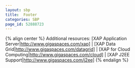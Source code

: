 ```yaml
---
layout: sbp
title:  Footer
categories: SBP
page_id: 52888723
---
```


{% align center %}
Additional resources: [XAP Application Server|http://www.gigaspaces.com/xap] | [XAP Data Grid|http://www.gigaspaces.com/datagrid] | [XAP for Cloud Computing|http://www.gigaspaces.com/cloud] | [XAP J2EE Support|http://www.gigaspaces.com/j2ee]
{% endalign %}